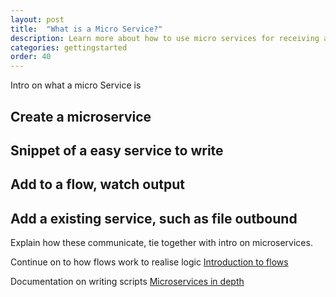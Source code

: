 ```yaml
---
layout: post
title:  "What is a Micro Service?"
description: Learn more about how to use micro services for receiving and transmitting messages to and from other services. Learn about the different types of services and how use them in different scenarios.
categories: gettingstarted
order: 40
---
```


Intro on what a micro Service is

## Create a microservice

## Snippet of a easy service to write

## Add to a flow, watch output

## Add a existing service, such as file outbound

Explain how these communicate, tie together with intro on microservices.

Continue on to how flows work to realise logic [Introduction to flows]({{site.baseurl}}/what-is-a-flow)

Documentation on writing scripts [Microservices in depth]({{site.baseurl}}/services-and-scripts-in-microservicebus-in-depth)
